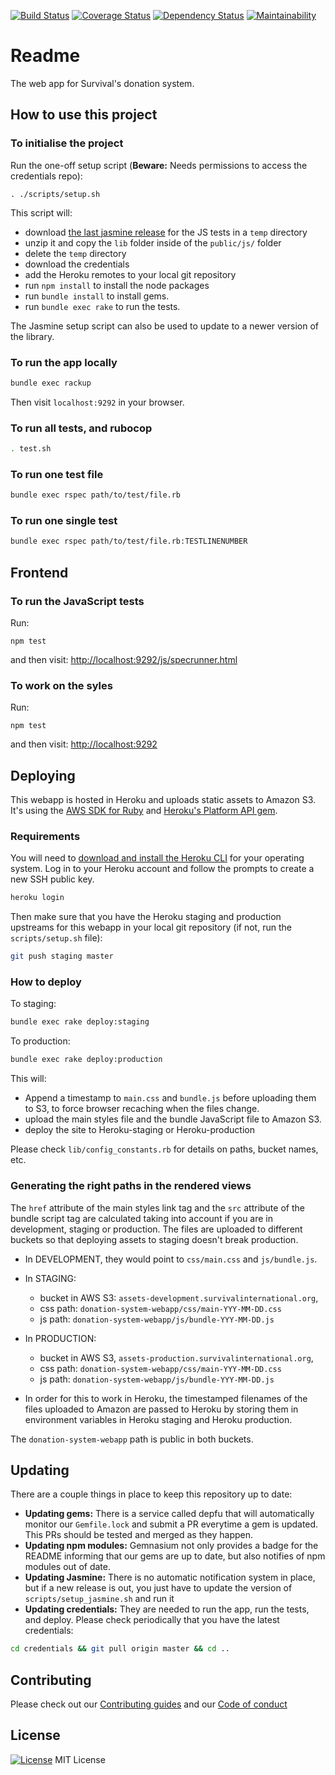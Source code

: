 [![Build Status](https://travis-ci.org/survival/donation-system-webapp.svg?branch=master)](https://travis-ci.org/survival/donation-system-webapp)
[![Coverage Status](https://coveralls.io/repos/github/survival/donation-system-webapp/badge.svg?branch=master)](https://coveralls.io/github/survival/donation-system-webapp?branch=master)
[![Dependency Status](https://gemnasium.com/badges/github.com/survival/donation-system-webapp.svg)](https://gemnasium.com/github.com/survival/donation-system-webapp)
[![Maintainability](https://api.codeclimate.com/v1/badges/16a063ba68872839c5db/maintainability)](https://codeclimate.com/github/survival/donation-system-webapp/maintainability)


# Readme

The web app for Survival's donation system.


## How to use this project


### To initialise the project

Run the one-off setup script (**Beware:** Needs permissions to access the credentials repo):

```
. ./scripts/setup.sh
```

This script will:
* download [the last jasmine release](https://github.com/jasmine/jasmine/releases) for the JS tests in a `temp` directory
* unzip it and copy the `lib` folder inside of the `public/js/` folder
* delete the `temp` directory
* download the credentials
* add the Heroku remotes to your local git repository
* run `npm install` to install the node packages
* run `bundle install` to install gems.
* run `bundle exec rake` to run the tests.

The Jasmine setup script can also be used to update to a newer version of the library.


### To run the app locally

```bash
bundle exec rackup
```

Then visit `localhost:9292` in your browser.


### To run all tests, and rubocop

```bash
. test.sh
```


### To run one test file


```bash
bundle exec rspec path/to/test/file.rb
```


### To run one single test

```bash
bundle exec rspec path/to/test/file.rb:TESTLINENUMBER
```


## Frontend

### To run the JavaScript tests

Run:

```
npm test
```

and then visit:
<http://localhost:9292/js/specrunner.html>


### To work on the syles

Run:

```
npm test
```

and then visit:
<http://localhost:9292>


## Deploying

This webapp is hosted in Heroku and uploads static assets to Amazon S3. It's using the [AWS SDK for Ruby](http://docs.aws.amazon.com/sdk-for-ruby/v3/developer-guide/welcome.html) and [Heroku's Platform API gem](https://devcenter.heroku.com/articles/platform-api-reference).


### Requirements

You will need to [download and install the Heroku CLI](https://devcenter.heroku.com/articles/heroku-command-line) for your operating system. Log in to your Heroku account and follow the prompts to create a new SSH public key.

```bash
heroku login
```

Then make sure that you have the Heroku staging and production upstreams for this webapp in your local git repository (if not, run the `scripts/setup.sh` file):

```bash
git push staging master
```


### How to deploy

To staging:

```bash
bundle exec rake deploy:staging
```

To production:

```bash
bundle exec rake deploy:production
```

This will:
* Append a timestamp to `main.css` and `bundle.js` before uploading them to S3, to force browser recaching when the files change.
* upload the main styles file and the bundle JavaScript file to Amazon S3.
* deploy the site to Heroku-staging or Heroku-production

Please check `lib/config_constants.rb` for details on paths, bucket names, etc.


### Generating the right paths in the rendered views

The `href` attribute of the main styles link tag and the `src` attribute of the bundle script tag are calculated taking into account if you are in development, staging or production. The files are uploaded to different buckets so that deploying assets to staging doesn't break production.

* In DEVELOPMENT, they would point to `css/main.css` and `js/bundle.js`.

* In STAGING:
  - bucket in AWS S3: `assets-development.survivalinternational.org`,
  - css path: `donation-system-webapp/css/main-YYY-MM-DD.css`
  - js path: `donation-system-webapp/js/bundle-YYY-MM-DD.js`

* In PRODUCTION:
  - bucket in AWS S3, `assets-production.survivalinternational.org`,
  - css path: `donation-system-webapp/css/main-YYY-MM-DD.css`
  - js path: `donation-system-webapp/js/bundle-YYY-MM-DD.js`

* In order for this to work in Heroku, the timestamped filenames of the files uploaded to Amazon are passed to Heroku by storing them in environment variables in Heroku staging and Heroku production.

The `donation-system-webapp` path is public in both buckets.


## Updating

There are a couple things in place to keep this repository up to date:

* **Updating gems:** There is a service called depfu that will automatically monitor our `Gemfile.lock` and submit a PR everytime a gem is updated. This PRs should be tested and merged as they happen.
* **Updating npm modules:** Gemnasium not only provides a badge for the README informing that our gems are up to date, but also notifies of npm modules out of date.
* **Updating Jasmine:** There is no automatic notification system in place, but if a new release is out, you just have to update the version of `scripts/setup_jasmine.sh` and run it
* **Updating credentials:** They are needed to run the app, run the tests, and deploy. Please check periodically that you have the latest credentials:

```bash
cd credentials && git pull origin master && cd ..
```


## Contributing

Please check out our [Contributing guides](https://github.com/survival/contributing-guides) and our [Code of conduct](https://github.com/survival/contributing-guides/blob/master/code-of-conduct.md)


## License

[![License](https://img.shields.io/badge/mit-license-green.svg?style=flat)](https://opensource.org/licenses/mit)
MIT License
